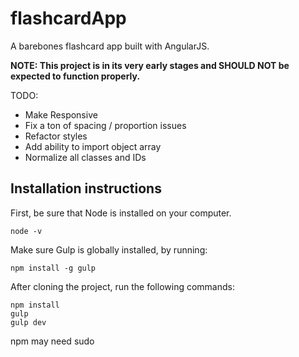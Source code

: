 # flashcardApp

A barebones flashcard app built with AngularJS. 

**NOTE: This project is in its very early stages and SHOULD NOT be expected to function properly.**

TODO:

- Make Responsive
- Fix a ton of spacing / proportion issues
- Refactor styles
- Add ability to import object array
- Normalize all classes and IDs

## Installation instructions

First, be sure that Node is installed on your computer.
	
    node -v

Make sure Gulp is globally installed, by running:

    npm install -g gulp

After cloning the project, run the following commands:

    npm install
    gulp
    gulp dev
   
npm may need sudo